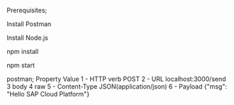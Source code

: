 Prerequisites;

Install Postman

Install Node.js

npm install

npm start 

postman;
Property	Value
1 - HTTP verb	POST
2 - URL	localhost:3000/send
3	body
4	raw
5 - Content-Type	JSON(application/json)
6 - Payload	{"msg": "Hello SAP Cloud Platform"}
